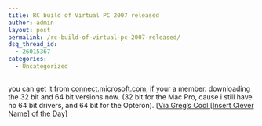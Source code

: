 ```yaml
---
title: RC build of Virtual PC 2007 released
author: admin
layout: post
permalink: /rc-build-of-virtual-pc-2007-released/
dsq_thread_id:
  - 26015367
categories:
  - Uncategorized
---
```

you can get it from [connect.microsoft.com][1], if your a member. downloading the 32 bit and 64 bit versions now. (32 bit for the Mac Pro, cause i still have no 64 bit drivers, and 64 bit for the Opteron). [[Via Greg&#8217;s Cool [Insert Clever Name] of the Day][2]]

 [1]: http://connect.microsoft.com
 [2]: http://coolthingoftheday.blogspot.com/2007/01/virtual-pc-2007-rc-released.html